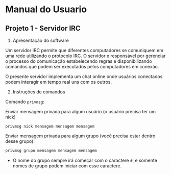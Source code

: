 # Manual do Usuario

## Projeto 1 - Servidor IRC

1. Apresentação do software

Um servidor IRC permite que diferentes computadores se comuniquem em uma rede utilizando o protocolo IRC.
O servidor e responsável por gerenciar o processo do comunicação estabelecendo regras e disponibilizando comandos
que podem ser executados pelos computadores em conexão.

O presente servidor implementa um chat online onde usuários conectados podem interagir em tempo real uns com os outros.

2. Instruções de comandos

Comando `privmsg`:

Enviar mensagem privada para algum usuário (o usuário precisa ter um nick)
    
```
privmsg nick mensagem mensagem mensagem
```
    
Enviar mensagem privada para algum grupo (você precisa estar dentro desse grupo):
    
```javascript 
privmsg grupo mensagem mensagem mensagem
```
    
* O nome do grupo sempre irá começar com o caractere ```#```, e somente nomes de grupo podem iniciar com esse caractere.


